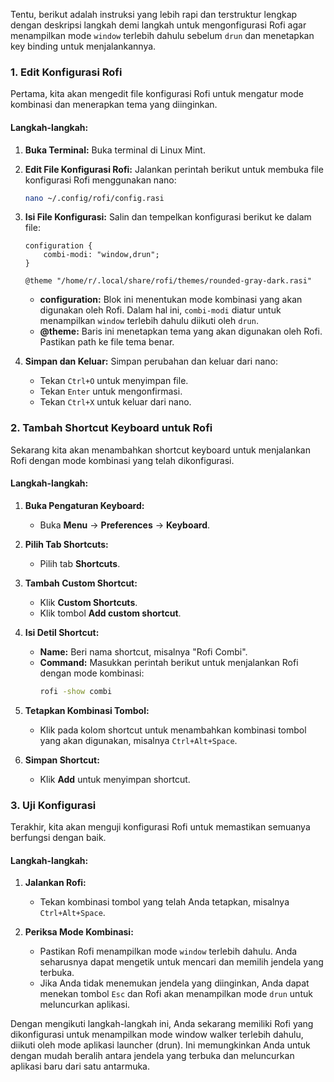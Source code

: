 Tentu, berikut adalah instruksi yang lebih rapi dan terstruktur lengkap dengan deskripsi langkah demi langkah untuk mengonfigurasi Rofi agar menampilkan mode `window` terlebih dahulu sebelum `drun` dan menetapkan key binding untuk menjalankannya.

### 1. Edit Konfigurasi Rofi

Pertama, kita akan mengedit file konfigurasi Rofi untuk mengatur mode kombinasi dan menerapkan tema yang diinginkan.

#### Langkah-langkah:

1. **Buka Terminal:**
   Buka terminal di Linux Mint.

2. **Edit File Konfigurasi Rofi:**
   Jalankan perintah berikut untuk membuka file konfigurasi Rofi menggunakan nano:
   ```bash
   nano ~/.config/rofi/config.rasi
   ```

3. **Isi File Konfigurasi:**
   Salin dan tempelkan konfigurasi berikut ke dalam file:
   ```plaintext
   configuration {
       combi-modi: "window,drun";
   }

   @theme "/home/r/.local/share/rofi/themes/rounded-gray-dark.rasi"
   ```

   - **configuration:** Blok ini menentukan mode kombinasi yang akan digunakan oleh Rofi. Dalam hal ini, `combi-modi` diatur untuk menampilkan `window` terlebih dahulu diikuti oleh `drun`.
   - **@theme:** Baris ini menetapkan tema yang akan digunakan oleh Rofi. Pastikan path ke file tema benar.

4. **Simpan dan Keluar:**
   Simpan perubahan dan keluar dari nano:
   - Tekan `Ctrl+O` untuk menyimpan file.
   - Tekan `Enter` untuk mengonfirmasi.
   - Tekan `Ctrl+X` untuk keluar dari nano.

### 2. Tambah Shortcut Keyboard untuk Rofi

Sekarang kita akan menambahkan shortcut keyboard untuk menjalankan Rofi dengan mode kombinasi yang telah dikonfigurasi.

#### Langkah-langkah:

1. **Buka Pengaturan Keyboard:**
   - Buka **Menu** -> **Preferences** -> **Keyboard**.

2. **Pilih Tab Shortcuts:**
   - Pilih tab **Shortcuts**.

3. **Tambah Custom Shortcut:**
   - Klik **Custom Shortcuts**.
   - Klik tombol **Add custom shortcut**.

4. **Isi Detil Shortcut:**
   - **Name:** Beri nama shortcut, misalnya "Rofi Combi".
   - **Command:** Masukkan perintah berikut untuk menjalankan Rofi dengan mode kombinasi:
     ```bash
     rofi -show combi
     ```

5. **Tetapkan Kombinasi Tombol:**
   - Klik pada kolom shortcut untuk menambahkan kombinasi tombol yang akan digunakan, misalnya `Ctrl+Alt+Space`.

6. **Simpan Shortcut:**
   - Klik **Add** untuk menyimpan shortcut.

### 3. Uji Konfigurasi

Terakhir, kita akan menguji konfigurasi Rofi untuk memastikan semuanya berfungsi dengan baik.

#### Langkah-langkah:

1. **Jalankan Rofi:**
   - Tekan kombinasi tombol yang telah Anda tetapkan, misalnya `Ctrl+Alt+Space`.

2. **Periksa Mode Kombinasi:**
   - Pastikan Rofi menampilkan mode `window` terlebih dahulu. Anda seharusnya dapat mengetik untuk mencari dan memilih jendela yang terbuka.
   - Jika Anda tidak menemukan jendela yang diinginkan, Anda dapat menekan tombol `Esc` dan Rofi akan menampilkan mode `drun` untuk meluncurkan aplikasi.

Dengan mengikuti langkah-langkah ini, Anda sekarang memiliki Rofi yang dikonfigurasi untuk menampilkan mode window walker terlebih dahulu, diikuti oleh mode aplikasi launcher (drun). Ini memungkinkan Anda untuk dengan mudah beralih antara jendela yang terbuka dan meluncurkan aplikasi baru dari satu antarmuka.